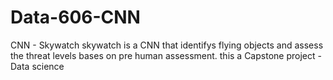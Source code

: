 # Data-606-CNN
CNN - Skywatch
skywatch is a CNN that identifys flying objects and assess the threat levels bases on pre human assessment.
this a Capstone project - Data science 
